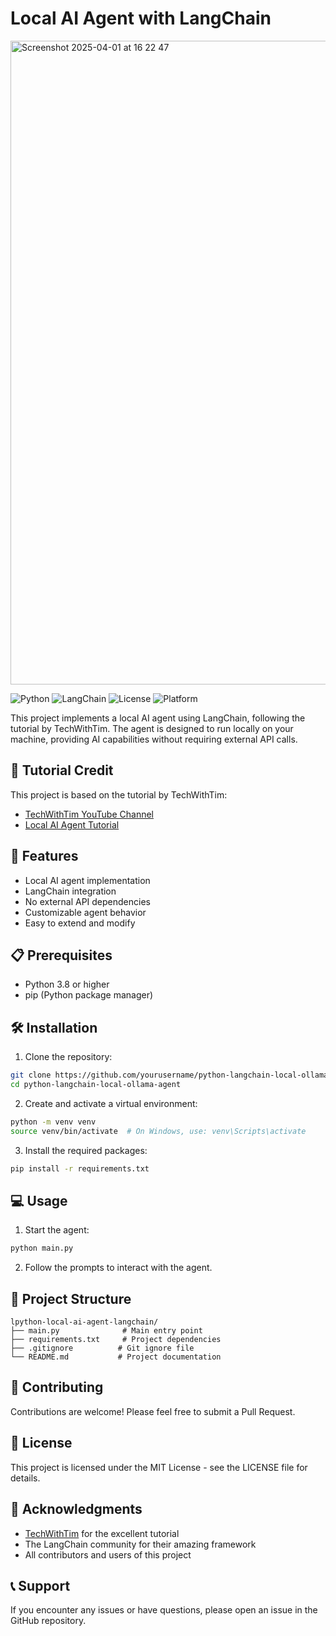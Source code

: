 # Local AI Agent with LangChain

<img width="1030" alt="Screenshot 2025-04-01 at 16 22 47" src="https://github.com/user-attachments/assets/b29d0429-178e-40b5-b337-ed8bfe291899" />

![Python](https://img.shields.io/badge/python-3.8+-blue.svg)
![LangChain](https://img.shields.io/badge/LangChain-0.1.0-orange.svg)
![License](https://img.shields.io/badge/license-MIT-green.svg)
![Platform](https://img.shields.io/badge/platform-macOS%20|%20Windows%20|%20Linux-lightgrey.svg)

This project implements a local AI agent using LangChain, following the tutorial by TechWithTim. The agent is designed to run locally on your machine, providing AI capabilities without requiring external API calls.

## 🎥 Tutorial Credit

This project is based on the tutorial by TechWithTim:
- [TechWithTim YouTube Channel](https://www.youtube.com/@TechWithTim)
- [Local AI Agent Tutorial](https://www.youtube.com/watch?v=E4l91XKQSgw)

## 🚀 Features

- Local AI agent implementation
- LangChain integration
- No external API dependencies
- Customizable agent behavior
- Easy to extend and modify

## 📋 Prerequisites

- Python 3.8 or higher
- pip (Python package manager)

## 🛠️ Installation

1. Clone the repository:
```bash
git clone https://github.com/yourusername/python-langchain-local-ollama-agent.git
cd python-langchain-local-ollama-agent
```

2. Create and activate a virtual environment:
```bash
python -m venv venv
source venv/bin/activate  # On Windows, use: venv\Scripts\activate
```

3. Install the required packages:
```bash
pip install -r requirements.txt
```

## 💻 Usage

1. Start the agent:
```bash
python main.py
```

2. Follow the prompts to interact with the agent.

## 📁 Project Structure

```
lpython-local-ai-agent-langchain/
├── main.py              # Main entry point
├── requirements.txt     # Project dependencies
├── .gitignore          # Git ignore file
└── README.md           # Project documentation
```

## 🤝 Contributing

Contributions are welcome! Please feel free to submit a Pull Request.

## 📝 License

This project is licensed under the MIT License - see the LICENSE file for details.

## 🙏 Acknowledgments

- [TechWithTim](https://www.youtube.com/@TechWithTim) for the excellent tutorial
- The LangChain community for their amazing framework
- All contributors and users of this project

## 📞 Support

If you encounter any issues or have questions, please open an issue in the GitHub repository. 
